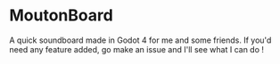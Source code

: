 # MoutonBoard

A quick soundboard made in Godot 4 for me and some friends.
If you'd need any feature added, go make an issue and I'll see what I can do !
